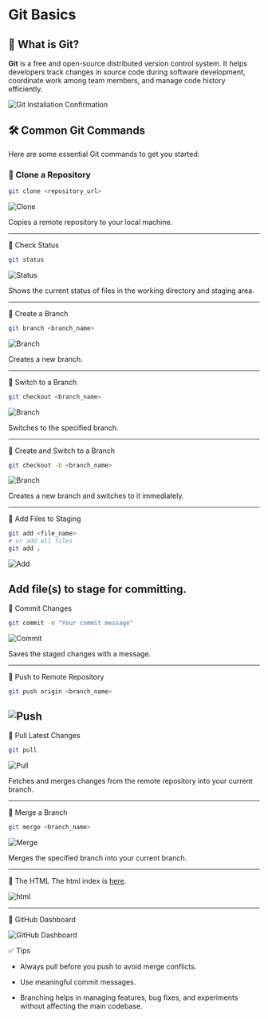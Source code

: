 
# Git Basics

## 📌 What is Git?

**Git** is a free and open-source distributed version control system. It helps developers track changes in source code during software development, coordinate work among team members, and manage code history efficiently.

![Git Installation Confirmation](img/git.png)

## 🛠️ Common Git Commands

Here are some essential Git commands to get you started:

### 🔹 Clone a Repository
```bash
git clone <repository_url>
```
![Clone](./img/clone.png)

Copies a remote repository to your local machine.


---

🔹 Check Status
```sh
git status
```
![Status](./img/addCommit.png)

Shows the current status of files in the working directory and staging area.


---

🔹 Create a Branch
```sh
git branch <branch_name>
```
![Branch](./img/branch.png)

Creates a new branch.


---

🔹 Switch to a Branch
```sh
git checkout <branch_name>
```
![Branch](./img/branch.png)

Switches to the specified branch.


---

🔹 Create and Switch to a Branch
```sh
git checkout -b <branch_name>
```
![Branch](./img/branch.png)

Creates a new branch and switches to it immediately.


---

🔹 Add Files to Staging
```sh
git add <file_name>
# or add all files
git add .
```
![Add](./img/addCommit.png)

Add file(s) to stage for committing.
---

🔹 Commit Changes
```sh
git commit -m "Your commit message"
```
![Commit](./img/addCommit.png)

Saves the staged changes with a message.


---

🔹 Push to Remote Repository
```sh
git push origin <branch_name>
```
![Push](./img/push.png)
---

🔹 Pull Latest Changes
```sh
git pull
```
![Pull](./img/pull.png)

Fetches and merges changes from the remote repository into your current branch.


---

🔹 Merge a Branch
```sh
git merge <branch_name>
```
![Merge](./img/merge.png)

Merges the specified branch into your current branch.


---

🔹 The HTML
The html index is [here](/Module-1/mini-project-2/index.html).

![html](./img/editIndex.png)

---

🔹 GitHub Dashboard

![GitHub Dashboard](./img/github-dashboard.png)


✅ Tips

- Always pull before you push to avoid merge conflicts.

- Use meaningful commit messages.

- Branching helps in managing features, bug fixes, and experiments without affecting the main codebase.

